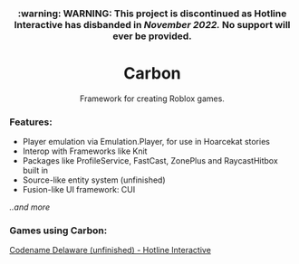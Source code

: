 
<div align="center">
  <h3><b>:warning: WARNING:</b> This project is discontinued as Hotline Interactive has disbanded in <i>November 2022.</i> No support will ever be provided.</h3>
  <h1>Carbon </h1>
<p>Framework for creating Roblox games.</p>
</div>

### Features:
- Player emulation via Emulation.Player, for use in Hoarcekat stories
- Interop with Frameworks like Knit
- Packages like ProfileService, FastCast, ZonePlus and RaycastHitbox built in
- Source-like entity system (unfinished)
- Fusion-like UI framework: CUI

*..and more*

### Games using Carbon:
[Codename Delaware (unfinished) - Hotline Interactive](https://github.com/HotlineInt/Delaware/)
